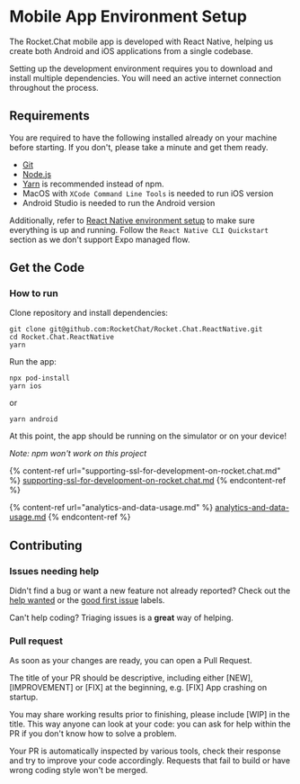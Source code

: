 # Mobile App Environment Setup

The Rocket.Chat mobile app is developed with React Native, helping us create both Android and iOS applications from a single codebase.

Setting up the development environment requires you to download and install multiple dependencies. You will need an active internet connection throughout the process.

## Requirements

You are required to have the following installed already on your machine before starting. If you don't, please take a minute and get them ready.&#x20;

* [Git](http://git-scm.com/book/en/v2/Getting-Started-Installing-Git)
* [Node.js](https://nodejs.org)
* [Yarn](http://yarnpkg.com/) is recommended instead of npm.
* MacOS with `XCode Command Line Tools` is needed to run iOS version
* Android Studio is needed to run the Android version

Additionally, refer to [React Native environment setup](https://reactnative.dev/docs/environment-setup) to make sure everything is up and running. Follow the `React Native CLI Quickstart` section as we don't support Expo managed flow.

## Get the Code

### How to run

Clone repository and install dependencies:

```
git clone git@github.com:RocketChat/Rocket.Chat.ReactNative.git
cd Rocket.Chat.ReactNative
yarn
```

Run the app:

```
npx pod-install
yarn ios
```

or

```
yarn android
```

At this point, the app should be running on the simulator or on your device!

_Note: npm won't work on this project_

{% content-ref url="supporting-ssl-for-development-on-rocket.chat.md" %}
[supporting-ssl-for-development-on-rocket.chat.md](supporting-ssl-for-development-on-rocket.chat.md)
{% endcontent-ref %}

{% content-ref url="analytics-and-data-usage.md" %}
[analytics-and-data-usage.md](analytics-and-data-usage.md)
{% endcontent-ref %}

## Contributing

### Issues needing help

Didn't find a bug or want a new feature not already reported? Check out the [help wanted](https://github.com/RocketChat/Rocket.Chat.ReactNative/issues?q=is%3Aissue+is%3Aopen+label%3A%22%F0%9F%91%8B+help+wanted%22) or the [good first issue](https://github.com/RocketChat/Rocket.Chat.ReactNative/issues?q=is%3Aissue+is%3Aopen+label%3A%22%F0%9F%8D%AD+good+first+issue%22) labels.

Can't help coding? Triaging issues is a **great** way of helping.

### Pull request

As soon as your changes are ready, you can open a Pull Request.

The title of your PR should be descriptive, including either \[NEW], \[IMPROVEMENT] or \[FIX] at the beginning, e.g. \[FIX] App crashing on startup.

You may share working results prior to finishing, please include \[WIP] in the title. This way anyone can look at your code: you can ask for help within the PR if you don't know how to solve a problem.

Your PR is automatically inspected by various tools, check their response and try to improve your code accordingly. Requests that fail to build or have wrong coding style won't be merged.
